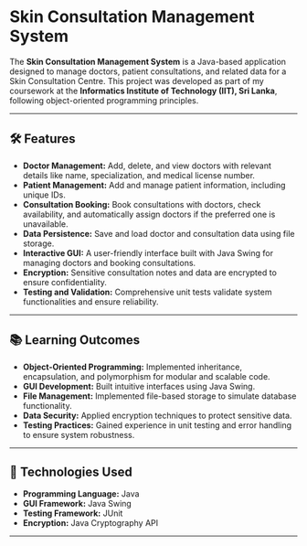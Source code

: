 # Skin Consultation Management System

The **Skin Consultation Management System** is a Java-based application designed to manage doctors, patient consultations, and related data for a Skin Consultation Centre. This project was developed as part of my coursework at the **Informatics Institute of Technology (IIT), Sri Lanka**, following object-oriented programming principles.

---

## 🛠 Features

- **Doctor Management:** Add, delete, and view doctors with relevant details like name, specialization, and medical license number.
- **Patient Management:** Add and manage patient information, including unique IDs.
- **Consultation Booking:** Book consultations with doctors, check availability, and automatically assign doctors if the preferred one is unavailable.
- **Data Persistence:** Save and load doctor and consultation data using file storage.
- **Interactive GUI:** A user-friendly interface built with Java Swing for managing doctors and booking consultations.
- **Encryption:** Sensitive consultation notes and data are encrypted to ensure confidentiality.
- **Testing and Validation:** Comprehensive unit tests validate system functionalities and ensure reliability.

---

## 📚 Learning Outcomes

- **Object-Oriented Programming:** Implemented inheritance, encapsulation, and polymorphism for modular and scalable code.
- **GUI Development:** Built intuitive interfaces using Java Swing.
- **File Management:** Implemented file-based storage to simulate database functionality.
- **Data Security:** Applied encryption techniques to protect sensitive data.
- **Testing Practices:** Gained experience in unit testing and error handling to ensure system robustness.

---

## 🔧 Technologies Used

- **Programming Language:** Java
- **GUI Framework:** Java Swing
- **Testing Framework:** JUnit
- **Encryption:** Java Cryptography API

--- 
